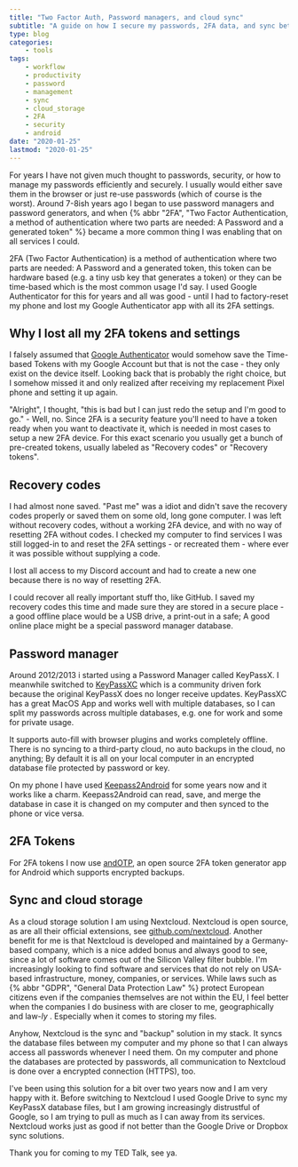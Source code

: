 ```yaml
---
title: "Two Factor Auth, Password managers, and cloud sync"
subtitle: "A guide on how I secure my passwords, 2FA data, and sync between devices"
type: blog
categories:
    - tools
tags:
    - workflow
    - productivity
    - password
    - management
    - sync
    - cloud_storage
    - 2FA
    - security
    - android
date: "2020-01-25"
lastmod: "2020-01-25"
---
```


For years I have not given much thought to passwords, security, or how to manage my passwords efficiently and securely. I usually would either save them in the browser or just re-use passwords (which of course is the worst). Around 7-8ish years ago I began to use password managers and password generators, and when {% abbr "2FA", "Two Factor Authentication, a method of authentication where two parts are needed: A Password and a generated token" %} became a more common thing I was enabling that on all services I could. 

2FA (Two Factor Authentication) is a method of authentication where two parts are needed: A Password and a generated token, this token can be hardware based (e.g. a tiny usb key that generates a token) or they can be time-based which is the most common usage I'd say. I used Google Authenticator for this for years and all was good - until I had to factory-reset my phone and lost my Google Authenticator app with all its 2FA settings.

## Why I lost all my 2FA tokens and settings

I falsely assumed that [Google Authenticator](https://play.google.com/store/apps/details?id=com.google.android.apps.authenticator2) would somehow save the Time-based Tokens with my Google Account but that is not the case - they only exist on the device itself. Looking back that is probably the right choice, but I somehow missed it and only realized after receiving my replacement Pixel phone and setting it up again.

"Alright", I thought, "this is bad but I can just redo the setup and I'm good to go." - Well, no. Since 2FA is a security feature you'll need to have a token ready when you want to deactivate it, which is needed in most cases to setup a new 2FA device. For this exact scenario you usually get a bunch of pre-created tokens, usually labeled as "Recovery codes" or "Recovery tokens".

## Recovery codes

I had almost none saved. "Past me" was a idiot and didn't save the recovery codes properly or saved them on some old, long gone computer. I was left without recovery codes, without a working 2FA device, and with no way of resetting 2FA without codes. I checked my computer to find services I was still logged-in to and reset the 2FA settings - or recreated them - where ever it was possible without supplying a code. 

I lost all access to my Discord account and had to create a new one because there is no way of resetting 2FA.

I could recover all really important stuff tho, like GitHub. I saved my recovery codes this time and made sure they are stored in a secure place - a good offline place would be a USB drive, a print-out in a safe; A good online place might be a special password manager database.

## Password manager

Around 2012/2013 i started using a Password Manager called KeyPassX. I meanwhile switched to [KeyPassXC](https://keepassxc.org/) which is a community driven fork because the original KeyPassX does no longer receive updates. KeyPassXC has a great MacOS App and works well with multiple databases, so I can split my passwords across multiple databases, e.g. one for work and some for private usage.

It supports auto-fill with browser plugins and works completely offline. There is no syncing to a third-party cloud, no auto backups in the cloud, no anything; By default it is all on your local computer in an encrypted database file protected by password or key.

On my phone I have used [Keepass2Android](https://play.google.com/store/apps/details?id=keepass2android.keepass2android&hl=en_US) for some years now and it works like a charm. Keepass2Android can read, save, and merge the database in case it is changed on my computer and then synced to the phone or vice versa.

## 2FA Tokens

For 2FA tokens I now use [andOTP](https://github.com/andOTP/andOTP), an open source 2FA token generator app for Android which supports encrypted backups. 

## Sync and cloud storage

As a cloud storage solution I am using Nextcloud. Nextcloud is open source, as are all their official extensions, see [github.com/nextcloud](https://github.com/nextcloud "View open source code by Nextcloud on GitHub"). Another benefit for me is that Nextcloud is developed and maintained by a Germany-based company, which is a nice added bonus and always good to see, since a lot of software comes out of the Silicon Valley filter bubble. I'm increasingly looking to find software and services that do not rely on USA-based infrastructure, money, companies, or services. While laws such as {% abbr "GDPR", "General Data Protection Law" %} protect European citizens even if the companies themselves are not within the EU, I feel better when the companies I do business with are closer to me, geographically and law-*ly* . Especially when it comes to storing my files.

Anyhow, Nextcloud is the sync and "backup" solution in my stack. It syncs the database files between my computer and my phone so that I can always access all passwords whenever I need them. On my computer and phone the databases are protected by passwords, all communication to Nextcloud is done over a encrypted connection (HTTPS), too.

I've been using this solution for a bit over two years now and I am very happy with it. Before switching to Nextcloud I used Google Drive to sync my KeyPassX database files, but I am growing increasingly distrustful of Google, so I am trying to pull as much as I can away from its services. Nextcloud works just as good if not better than the Google Drive or Dropbox sync solutions.

Thank you for coming to my TED Talk, see ya.
